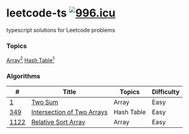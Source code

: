 # leetcode-ts [![996.icu](https://img.shields.io/badge/link-996.icu-red.svg)](https://996.icu)

typescript solutions for Leetcode problems

### Topics

[Array<sup>2</sup>](/)
[Hash Table<sup>1</sup>](/)

### Algorithms

| #                        | Title                                         | Topics     | Difficulty |
| ------------------------ | --------------------------------------------- | ---------- | ---------- |
| [1](/algorithms/1)       | [Two Sum](/algorithms/1)                      | Array      | Easy       |
| [349](/algorithms/349)   | [Intersection of Two Arrays](/algorithms/349) | Hash Table | Easy       |
| [1122](/algorithms/1122) | [Relative Sort Array](/algorithms/1122)       | Array      | Easy       |
